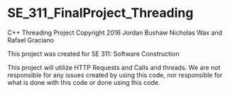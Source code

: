 # SE_311_FinalProject_Threading
C++ Threading Project
Copyright 2016 Jordan Bushaw Nicholas Wax and Rafael Graciano

This project was created for SE 311: Software Construction

This project will utilize HTTP Requests and Calls and threads. 
We are not responsible for any issues created by using this code, nor responsible for what is done with this code or done using this code. 
